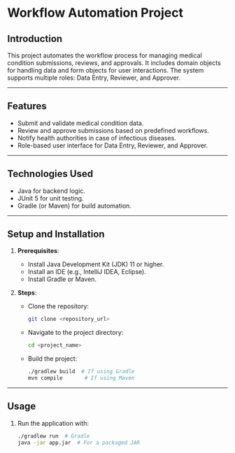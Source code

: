 # **Workflow Automation Project**

## **Introduction**
This project automates the workflow process for managing medical condition submissions, reviews, and approvals. It includes domain objects for handling data and form objects for user interactions. The system supports multiple roles: Data Entry, Reviewer, and Approver.

---

## **Features**
- Submit and validate medical condition data.
- Review and approve submissions based on predefined workflows.
- Notify health authorities in case of infectious diseases.
- Role-based user interface for Data Entry, Reviewer, and Approver.

---

## **Technologies Used**
- Java for backend logic.
- JUnit 5 for unit testing.
- Gradle (or Maven) for build automation.

---

## **Setup and Installation**
1. **Prerequisites**:
   - Install Java Development Kit (JDK) 11 or higher.
   - Install an IDE (e.g., IntelliJ IDEA, Eclipse).
   - Install Gradle or Maven.

2. **Steps**:
   - Clone the repository:  
     ```bash
     git clone <repository_url>
     ```
   - Navigate to the project directory:  
     ```bash
     cd <project_name>
     ```
   - Build the project:  
     ```bash
     ./gradlew build  # If using Gradle
     mvn compile       # If using Maven
     ```

---

## **Usage**
1. Run the application with:  
   ```bash
   ./gradlew run  # Gradle
   java -jar app.jar  # For a packaged JAR






   

